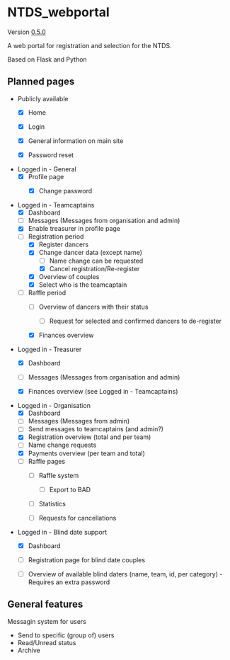# NTDS_webportal
Version [0.5.0][CHANGELOG]

A web portal for registration and selection for the NTDS.

Based on Flask and Python


## Planned pages
- Publicly available
  - [x] Home
  - [x] Login
  - [x] General information on main site
  - [x] Password reset


- Logged in - General
  - [x] Profile page
    - [x] Change password


- Logged in - Teamcaptains
  - [x] Dashboard
  - [ ] Messages (Messages from organisation and admin)
  - [x] Enable treasurer in profile page
  - [ ] Registration period
    - [x] Register dancers
    - [x] Change dancer data (except name)
      - [ ] Name change can be requested
      - [x] Cancel registration/Re-register
    - [x] Overview of couples
    - [x] Select who is the teamcaptain
  - [ ] Raffle period
    - [ ] Overview of dancers with their status
      - [ ] Request for selected and confirmed dancers to de-register
    - [x] Finances overview


- Logged in - Treasurer
  - [x] Dashboard
  - [ ] Messages (Messages from organisation and admin)
  - [x] Finances overview (see Logged in - Teamcaptains)


- Logged in - Organisation
  - [x] Dashboard
  - [ ] Messages (Messages from admin)
  - [ ] Send messages to teamcaptains (and admin?)
  - [x] Registration overview (total and per team)
  - [ ] Name change requests
  - [x] Payments overview (per team and total)
  - [ ] Raffle pages
    - [ ] Raffle system
      - [ ] Export to BAD
    - [ ] Statistics
    - [ ] Requests for cancellations


- Logged in - Blind date support
  - [x] Dashboard
  - [ ] Registration page for blind date couples
  - [ ] Overview of available blind daters (name, team, id, per category) - Requires an extra password


## General features
Messagin system for users
  - Send to specific (group of) users
  - Read/Unread status
  - Archive


[CHANGELOG]: ./CHANGELOG.md